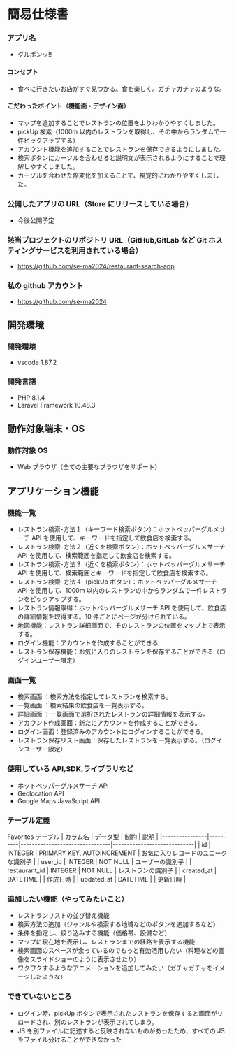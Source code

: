 # 簡易仕様書

### アプリ名

-   グルポンッ!!

#### コンセプト

-   食べに行きたいお店がすぐ見つかる。食を楽しく。ガチャガチャのような。

#### こだわったポイント（機能面・デザイン面）

-   マップを追加することでレストランの位置をよりわかりやすくしました。
-   pickUp 検索（1000m 以内のレストランを取得し、その中からランダムで一件ピックアップする）
-   アカウント機能を追加することでレストランを保存できるようにしました。
-   検索ボタンにカーソルを合わせると説明文が表示されるようにすることで理解しやすくしました。
-   カーソルを合わせた際変化を加えることで、視覚的にわかりやすくしました。

### 公開したアプリの URL（Store にリリースしている場合）

-   今後公開予定

### 該当プロジェクトのリポジトリ URL（GitHub,GitLab など Git ホスティングサービスを利用されている場合）

-   https://github.com/se-ma2024/restaurant-search-app

### 私の github アカウント

-   https://github.com/se-ma2024

## 開発環境

### 開発環境

-   vscode 1.87.2

### 開発言語

-   PHP 8.1.4
-   Laravel Framework 10.48.3

## 動作対象端末・OS

### 動作対象 OS

-   Web ブラウザ（全ての主要なブラウザをサポート）

## アプリケーション機能

### 機能一覧

-   レストラン検索-方法１（キーワード検索ボタン）：ホットペッパーグルメサーチ API を使用して、キーワードを指定して飲食店を検索する。
-   レストラン検索-方法２（近くを検索ボタン）：ホットペッパーグルメサーチ API を使用して、検索範囲を指定して飲食店を検索する。
-   レストラン検索-方法３（近くを検索ボタン）：ホットペッパーグルメサーチ API を使用して、検索範囲とキーワードを指定して飲食店を検索する。
-   レストラン検索-方法４（pickUp ボタン）：ホットペッパーグルメサーチ API を使用して、1000m 以内のレストランの中からランダムで一件レストランをピックアップする。
-   レストラン情報取得：ホットペッパーグルメサーチ API を使用して、飲食店の詳細情報を取得する。10 件ごとにページが分けられている。
-   地図機能：レストラン詳細画面で、そのレストランの位置をマップ上で表示する。
-   ログイン機能：アカウントを作成することができる
-   レストラン保存機能：お気に入りのレストランを保存することができる（ログインユーザー限定）

### 画面一覧

-   検索画面 ：検索方法を指定してレストランを検索する。
-   一覧画面 ：検索結果の飲食店を一覧表示する。
-   詳細画面 ：一覧画面で選択されたレストランの詳細情報を表示する。
-   アカウント作成画面：新たにアカウントを作成することができる。
-   ログイン画面：登録済みのアカウントにログインすることができる。
-   レストラン保存リスト画面：保存したレストランを一覧表示する。（ログインユーザー限定）

### 使用している API,SDK,ライブラリなど

-   ホットペッパーグルメサーチ API
-   Geolocation API
-   Google Maps JavaScript API

### テーブル定義

Favorites テーブル
| カラム名 | データ型 | 制約 | 説明 |
|----------------|----------|--------------------------------|-----------------------------|
| id | INTEGER | PRIMARY KEY, AUTOINCREMENT | お気に入りレコードのユニークな識別子 |
| user_id | INTEGER | NOT NULL | ユーザーの識別子 |
| restaurant_id | INTEGER | NOT NULL | レストランの識別子 |
| created_at | DATETIME | | 作成日時 |
| updated_at | DATETIME | | 更新日時 |

### 追加したい機能（やってみたいこと）

-   レストランリストの並び替え機能
-   検索方法の追加（ジャンルや検索する地域などのボタンを追加するなど）
-   条件を指定し、絞り込みする機能（価格帯、設備など）
-   マップに現在地を表示し、レストランまでの経路を表示する機能
-   検索画面のスペースが余っているのでもっと有効活用したい（料理などの画像をスライドショーのように表示させたり）
-   ワクワクするようなアニメーションを追加してみたい（ガチャガチャをイメージしたような）

### できていないところ

-   ログイン時、pickUp ボタンで表示されたレストランを保存すると画面がリロードされ、別のレストランが表示されてしまう。
-   JS を別ファイルに記述すると反映されないものがあったため、すべての JS をファイル分けることができなかった
